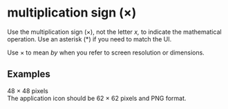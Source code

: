 # multiplication sign (×)

Use the multiplication sign (×), not the letter *x,* to indicate the mathematical operation. Use an asterisk (\*) if you need to match the UI.

Use × to mean *by* when you refer to screen resolution or dimensions.

## Examples

48 × 48 pixels  
The application icon should be 62 × 62 pixels and PNG format.
